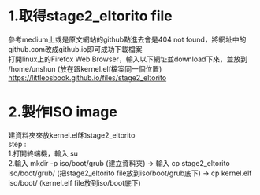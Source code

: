 # 1.取得stage2_eltorito file
參考medium上或是原文網站的github點進去會是404 not found，將網址中的github.com改成github.io即可成功下載檔案  
打開linux上的Firefox Web Browser，輸入以下網址並download下來，並放到 /home/unshun (放在跟kernel.elf檔案同一個位置)  
https://littleosbook.github.io/files/stage2_eltorito  

# 2.製作ISO image 
建資料夾來放kernel.elf和stage2_eltorito  
step :  
1.打開終端機，輸入 su  
2.輸入 mkdir -p iso/boot/grub (建立資料夾) -> 輸入 cp stage2_eltorito iso/boot/grub/ (把stage2_eltorito file放到iso/boot/grub底下) -> cp kernel.elf iso/boot/ (kernel.elf file放到iso/boot底下)



